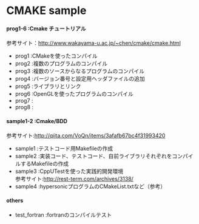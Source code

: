 CMAKE sample
=============

#### prog1-6 :Cmake チュートリアル  
参考サイト：http://www.wakayama-u.ac.jp/~chen/cmake/cmake.html

* prog1 :CMakeを使ったコンパイル  
* prog2 :複数のプログラムのコンパイル  
* prog3 :複数のソースからなるプログラムのコンパイル  
* prog4 :バージョン番号と設定用ヘッダファイルの追加  
* prog5 :ライブラリとリンク  
* prog6 :OpenGLを使ったプログラムのコンパイル  
* prog7 :  
* prog8 :  


#### sample1-2 :Cmake/BDD  
参考サイト:http://qiita.com/VoQn/items/3afafb67bc4f31993420  

* sample1 :テストコード用Makefileの作成  
* sample2 :実装コード、テストコード、自前ライブラリそれぞれをコンパイルするMakefileの作成  
* sample3 :CppUTestを使った実践的開発環境  
参考サイト:http://rest-term.com/archives/3138/  
* sample4 :hypersonicプログラムのCMakeList.txtなど（参考）  

#### others
* test_fortran :fortranのコンパイルテスト  


